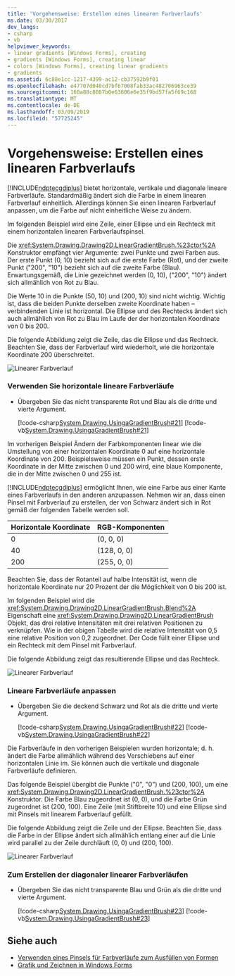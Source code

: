 ```yaml
---
title: 'Vorgehensweise: Erstellen eines linearen Farbverlaufs'
ms.date: 03/30/2017
dev_langs:
- csharp
- vb
helpviewer_keywords:
- linear gradients [Windows Forms], creating
- gradients [Windows Forms], creating linear
- colors [Windows Forms], creating linear gradients
- gradients
ms.assetid: 6c88e1cc-1217-4399-ac12-cb37592b9f01
ms.openlocfilehash: e47707d040cd7bf67008fab33ac482706963ce39
ms.sourcegitcommit: 160a88c8087b0e63606e6e35f9bd57fa5f69c168
ms.translationtype: MT
ms.contentlocale: de-DE
ms.lasthandoff: 03/09/2019
ms.locfileid: "57725245"
---
```

# <a name="how-to-create-a-linear-gradient"></a>Vorgehensweise: Erstellen eines linearen Farbverlaufs
[!INCLUDE[ndptecgdiplus](../../../../includes/ndptecgdiplus-md.md)] bietet horizontale, vertikale und diagonale lineare Farbverläufe. Standardmäßig ändert sich die Farbe in einem linearen Farbverlauf einheitlich. Allerdings können Sie einen linearen Farbverlauf anpassen, um die Farbe auf nicht einheitliche Weise zu ändern.  
  
 Im folgenden Beispiel wird eine Zeile, einer Ellipse und ein Rechteck mit einem horizontalen linearen Farbverlaufspinsel.  
  
 Die <xref:System.Drawing.Drawing2D.LinearGradientBrush.%23ctor%2A> Konstruktor empfängt vier Argumente: zwei Punkte und zwei Farben aus. Der erste Punkt (0, 10) bezieht sich auf die erste Farbe (Rot), und der zweite Punkt ("200", "10") bezieht sich auf die zweite Farbe (Blau). Erwartungsgemäß, die Linie gezeichnet werden (0, 10), ("200", "10") ändert sich allmählich von Rot zu Blau.  
  
 Die Werte 10 in die Punkte (50, 10) und (200, 10) sind nicht wichtig. Wichtig ist, dass die beiden Punkte derselben zweite Koordinate haben – verbindenden Linie ist horizontal. Die Ellipse und des Rechtecks ändert sich auch allmählich von Rot zu Blau im Laufe der der horizontalen Koordinate von 0 bis 200.  
  
 Die folgende Abbildung zeigt die Zeile, das die Ellipse und das Rechteck. Beachten Sie, dass der Farbverlauf wird wiederholt, wie die horizontale Koordinate 200 überschreitet.  
  
 ![Linearer Farbverlauf](./media/cslineargradient1.png "cslineargradient1")  
  
### <a name="to-use-horizontal-linear-gradients"></a>Verwenden Sie horizontale lineare Farbverläufe  
  
-   Übergeben Sie das nicht transparente Rot und Blau als die dritte und vierte Argument.  
  
     [!code-csharp[System.Drawing.UsingaGradientBrush#21](~/samples/snippets/csharp/VS_Snippets_Winforms/System.Drawing.UsingaGradientBrush/CS/Class1.cs#21)]
     [!code-vb[System.Drawing.UsingaGradientBrush#21](~/samples/snippets/visualbasic/VS_Snippets_Winforms/System.Drawing.UsingaGradientBrush/VB/Class1.vb#21)]  
  
 Im vorherigen Beispiel Ändern der Farbkomponenten linear wie die Umstellung von einer horizontalen Koordinate 0 auf eine horizontale Koordinate von 200. Beispielsweise müssen ein Punkt, dessen erste Koordinate in der Mitte zwischen 0 und 200 wird, eine blaue Komponente, die in der Mitte zwischen 0 und 255 ist.  
  
 [!INCLUDE[ndptecgdiplus](../../../../includes/ndptecgdiplus-md.md)] ermöglicht Ihnen, wie eine Farbe aus einer Kante eines Farbverlaufs in den anderen anzupassen. Nehmen wir an, dass einen Pinsel mit Farbverlauf zu erstellen, der von Schwarz ändert sich in Rot gemäß der folgenden Tabelle werden soll.  
  
|Horizontale Koordinate|RGB-Komponenten|  
|---------------------------|--------------------|  
|0|(0, 0, 0)|  
|40|(128, 0, 0)|  
|200|(255, 0, 0)|  
  
 Beachten Sie, dass der Rotanteil auf halbe Intensität ist, wenn die horizontale Koordinate nur 20 Prozent der die Möglichkeit von 0 bis 200 ist.  
  
 Im folgenden Beispiel wird die <xref:System.Drawing.Drawing2D.LinearGradientBrush.Blend%2A> Eigenschaft eine <xref:System.Drawing.Drawing2D.LinearGradientBrush> Objekt, das drei relative Intensitäten mit drei relativen Positionen zu verknüpfen. Wie in der obigen Tabelle wird die relative Intensität von 0,5 eine relative Position von 0,2 zugeordnet. Der Code füllt einer Ellipse und ein Rechteck mit dem Pinsel mit Farbverlauf.  
  
 Die folgende Abbildung zeigt das resultierende Ellipse und das Rechteck.  
  
 ![Linearer Farbverlauf](./media/cslineargradient2.png "cslineargradient2")  
  
### <a name="to-customize-linear-gradients"></a>Lineare Farbverläufe anpassen  
  
-   Übergeben Sie die deckend Schwarz und Rot als die dritte und vierte Argument.  
  
     [!code-csharp[System.Drawing.UsingaGradientBrush#22](~/samples/snippets/csharp/VS_Snippets_Winforms/System.Drawing.UsingaGradientBrush/CS/Class1.cs#22)]
     [!code-vb[System.Drawing.UsingaGradientBrush#22](~/samples/snippets/visualbasic/VS_Snippets_Winforms/System.Drawing.UsingaGradientBrush/VB/Class1.vb#22)]  
  
 Die Farbverläufe in den vorherigen Beispielen wurden horizontale; d. h. ändert die Farbe allmählich während des Verschiebens auf einer horizontalen Linie im. Sie können auch die vertikale und diagonale Farbverläufe definieren.  
  
 Das folgende Beispiel übergibt die Punkte ("0", "0") und (200, 100), um eine <xref:System.Drawing.Drawing2D.LinearGradientBrush.%23ctor%2A> Konstruktor. Die Farbe Blau zugeordnet ist (0, 0), und die Farbe Grün zugeordnet ist (200, 100). Eine Zeile (mit Stiftbreite 10) und eine Ellipse sind mit Pinsels mit linearem Farbverlauf gefüllt.  
  
 Die folgende Abbildung zeigt die Zeile und der Ellipse. Beachten Sie, dass die Farbe in der Ellipse ändert sich allmählich entlang einer auf die Linie wird parallel zu der Zeile durchläuft (0, 0) und (200, 100).  
  
 ![Linearer Farbverlauf](./media/cslineargradient3.png "cslineargradient3")  
  
### <a name="to-create-diagonal-linear-gradients"></a>Zum Erstellen der diagonaler linearer Farbverläufen  
  
-   Übergeben Sie das nicht transparente Blau und Grün als die dritte und vierte Argument.  
  
     [!code-csharp[System.Drawing.UsingaGradientBrush#23](~/samples/snippets/csharp/VS_Snippets_Winforms/System.Drawing.UsingaGradientBrush/CS/Class1.cs#23)]
     [!code-vb[System.Drawing.UsingaGradientBrush#23](~/samples/snippets/visualbasic/VS_Snippets_Winforms/System.Drawing.UsingaGradientBrush/VB/Class1.vb#23)]  
  
## <a name="see-also"></a>Siehe auch
- [Verwenden eines Pinsels für Farbverläufe zum Ausfüllen von Formen](using-a-gradient-brush-to-fill-shapes.md)
- [Grafik und Zeichnen in Windows Forms](graphics-and-drawing-in-windows-forms.md)
